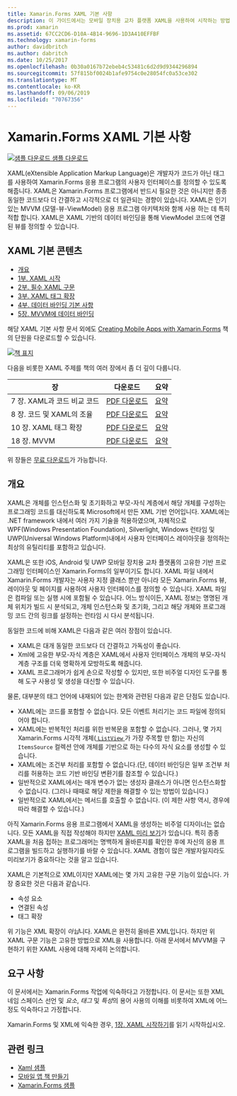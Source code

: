```yaml
---
title: Xamarin.Forms XAML 기본 사항
description: 이 가이드에서는 모바일 장치용 교차 플랫폼 XAML을 사용하여 시작하는 방법을 설명합니다. XAML은 개발자가 코드가 아닌 태그를 사용하여 Xamarin.Forms 응용 프로그램의 사용자 인터페이스를 정의할 수 있도록 해줍니다.
ms.prod: xamarin
ms.assetid: 67CC2CD6-D10A-4B14-9696-1D3A410EFFBF
ms.technology: xamarin-forms
author: davidbritch
ms.author: dabritch
ms.date: 10/25/2017
ms.openlocfilehash: 0b30a0167b72ebeb4c53481c6d2d9d9344296894
ms.sourcegitcommit: 57f815bf0024b1afe9754c0e28054fc0a53ce302
ms.translationtype: MT
ms.contentlocale: ko-KR
ms.lasthandoff: 09/06/2019
ms.locfileid: "70767356"
---
```

# <a name="xamarinforms-xaml-basics"></a>Xamarin.Forms XAML 기본 사항

[![샘플 다운로드](~/media/shared/download.png) 샘플 다운로드](https://docs.microsoft.com/samples/xamarin/xamarin-forms-samples/xamlsamples)

XAML(eXtensible Application Markup Language)은 개발자가 코드가 아닌 태그를 사용하여 Xamarin.Forms 응용 프로그램의 사용자 인터페이스를 정의할 수 있도록 해줍니다. XAML은 Xamarin.Forms 프로그램에서 반드시 필요한 것은 아니지만 종종 동일한 코드보다 더 간결하고 시각적으로 더 일관되는 경향이 있습니다. XAML은 인기 있는 MVVM (모델-뷰-ViewModel) 응용 프로그램 아키텍처와 함께 사용 하는 데 특히 적합 합니다. XAML은 XAML 기반의 데이터 바인딩을 통해 ViewModel 코드에 연결된 뷰를 정의할 수 있습니다.

## <a name="xaml-basics-contents"></a>XAML 기본 콘텐츠

- [개요](#Overview)
- [1부. XAML 시작](~/xamarin-forms/xaml/xaml-basics/get-started-with-xaml.md)
- [2부. 필수 XAML 구문](~/xamarin-forms/xaml/xaml-basics/essential-xaml-syntax.md)
- [3부. XAML 태그 확장](~/xamarin-forms/xaml/xaml-basics/xaml-markup-extensions.md)
- [4부. 데이터 바인딩 기본 사항](~/xamarin-forms/xaml/xaml-basics/data-binding-basics.md)
- [5장. MVVM에 데이터 바인딩](~/xamarin-forms/xaml/xaml-basics/data-bindings-to-mvvm.md)

해당 XAML 기본 사항 문서 외에도 [Creating Mobile Apps with Xamarin.Forms](~/xamarin-forms/creating-mobile-apps-xamarin-forms/index.md) 책의 단원을 다운로드할 수 있습니다.

[![](images/cover-sml.png "책 표지")](~/xamarin-forms/creating-mobile-apps-xamarin-forms/index.md)

다음을 비롯한 XAML 주제를 책의 여러 장에서 좀 더 깊이 다룹니다.

| 장 | 다운로드 | 요약 |
|---------|---------|---------|
| 7 장. XAML과 코드 비교 코드 | [PDF 다운로드](https://download.xamarin.com/developer/xamarin-forms-book/XamarinFormsBook-Ch07-Apr2016.pdf) | [요약](~/xamarin-forms/creating-mobile-apps-xamarin-forms/summaries/chapter07.md) |
| 8 장. 코드 및 XAML의 조율 | [PDF 다운로드](https://download.xamarin.com/developer/xamarin-forms-book/XamarinFormsBook-Ch08-Apr2016.pdf) | [요약](~/xamarin-forms/creating-mobile-apps-xamarin-forms/summaries/chapter08.md) |
| 10 장. XAML 태그 확장 | [PDF 다운로드](https://download.xamarin.com/developer/xamarin-forms-book/XamarinFormsBook-Ch10-Apr2016.pdf) | [요약](~/xamarin-forms/creating-mobile-apps-xamarin-forms/summaries/chapter10.md) |
| 18 장. MVVM | [PDF 다운로드](https://download.xamarin.com/developer/xamarin-forms-book/XamarinFormsBook-Ch18-Apr2016.pdf) | [요약](~/xamarin-forms/creating-mobile-apps-xamarin-forms/summaries/chapter18.md) |

위 장들은 [무료 다운로드](~/xamarin-forms/creating-mobile-apps-xamarin-forms/index.md)가 가능합니다.

<a name="Overview" />

## <a name="overview"></a>개요

XAML은 개체를 인스턴스화 및 초기화하고 부모-자식 계층에서 해당 개체를 구성하는 프로그래밍 코드를 대신하도록 Microsoft에서 만든 XML 기반 언어입니다. XAML에는 .NET framework 내에서 여러 가지 기술을 적용하였으며, 자체적으로 WPF(Windows Presentation Foundation), Silverlight, Windows 런타임 및 UWP(Universal Windows Platform)내에서 사용자 인터페이스 레이아웃을 정의하는 최상의 유틸리티를 포함하고 있습니다.

XAML은 또한 iOS, Android 및 UWP 모바일 장치용 교차 플랫폼의 고유한 기반 프로그래밍 인터페이스인 Xamarin.Forms의 일부이기도 합니다. XAML 파일 내에서 Xamarin.Forms 개발자는 사용자 지정 클래스 뿐만 아니라 모든 Xamarin.Forms 뷰, 레이아웃 및 페이지를 사용하여 사용자 인터페이스를 정의할 수 있습니다. XAML 파일은 컴파일 또는 실행 시에 포함될 수 있습니다. 어느 방식이든, XAML 정보는 명명된 개체 위치가 빌드 시 분석되고, 개체 인스턴스화 및 초기화, 그리고 해당 개체와 프로그래밍 코드 간의 링크를 설정하는 런타임 시 다시 분석됩니다.

동일한 코드에 비해 XAML은 다음과 같은 여러 장점이 있습니다.

- XAML은 대개 동일한 코드보다 더 간결하고 가독성이 좋습니다.
- Xml에 고유한 부모-자식 계층은 XAML에서 사용자 인터페이스 개체의 부모-자식 계층 구조를 더욱 명확하게 모방하도록 해줍니다.
- XAML 프로그래머가 쉽게 손으로 작성할 수 있지만, 또한 비주얼 디자인 도구를 통해 도구 사용성 및 생성을 대신할 수 있습니다.

물론, 대부분의 태그 언어에 내재되어 있는 한계와 관련된 다음과 같은 단점도 있습니다.

- XAML에는 코드를 포함할 수 없습니다. 모든 이벤트 처리기는 코드 파일에 정의되어야 합니다.
- XAML에는 반복적인 처리를 위한 반복문을 포함할 수 없습니다. 그러나, 몇 가지 Xamarin.Forms 시각적 개체([ `ListView` ](xref:Xamarin.Forms.ListView)가 가장 주목할 만 함)는 자신의 `ItemsSource` 컬렉션 안에 개체를 기반으로 하는 다수의 자식 요소를 생성할 수 있습니다.
- XAML에는 조건부 처리를 포함할 수 없습니다.(단, 데이터 바인딩은 일부 조건부 처리를 허용하는 코드 기반 바인딩 변환기를 참조할 수 있습니다.)
- 일반적으로 XAML에서는 매개 변수가 없는 생성자 클래스가 아니면 인스턴스화할 수 없습니다. (그러나 때때로 해당 제한을 해결할 수 있는 방법이 있습니다.)
- 일반적으로 XAML에서는 메서드를 호출할 수 없습니다. (이 제한 사항 역시, 경우에 따라 해결할 수 있습니다.)

아직 Xamarin.Forms 응용 프로그램에서 XAML을 생성하는 비주얼 디자이너는 없습니다. 모든 XAML을 직접 작성해야 하지만 [XAML 미리 보기](~/xamarin-forms/xaml/xaml-previewer/index.md)가 있습니다. 특히 종종 XAML을 처음 접하는 프로그래머는 명백하게 올바른지를 확인한 후에 자신의 응용 프로그램을 빌드하고 실행하기를 바랄 수 있습니다. XAML 경험이 많은 개발자일지라도 미리보기가 중요하다는 것을 알고 있습니다.

XAML은 기본적으로 XML이지만 XAML에는 몇 가지 고유한 구문 기능이 있습니다. 가장 중요한 것은 다음과 같습니다.

- 속성 요소
- 연결된 속성
- 태그 확장

위 기능은 XML 확장이 *아닙*니다. XAML은 완전히 올바른 XML입니다. 하지만 위 XAML 구문 기능은 고유한 방법으로 XML을 사용합니다. 아래 문서에서 MVVM을 구현하기 위한 XAML 사용에 대해 자세히 논의합니다.

## <a name="requirements"></a>요구 사항

이 문서에서는 Xamarin.Forms 작업에 익숙하다고 가정합니다. 이 문서는 또한 XML 네임 스페이스 선언 및 *요소*, *태그* 및 *특성*의 용어 사용의 이해를 비롯하여 XML에 어느 정도 익숙하다고 가정합니다.

Xamarin.Forms 및 XML에 익숙한 경우, [1장. XAML 시작하기](~/xamarin-forms/xaml/xaml-basics/get-started-with-xaml.md)를 읽기 시작하십시오.

## <a name="related-links"></a>관련 링크

- [Xaml 샘플](https://docs.microsoft.com/samples/xamarin/xamarin-forms-samples/xamlsamples)
- [모바일 앱 책 만들기](~/xamarin-forms/creating-mobile-apps-xamarin-forms/index.md)
- [Xamarin.Forms 샘플](https://docs.microsoft.com/samples/browse/?products=xamarin&term=Xamarin.Forms)
